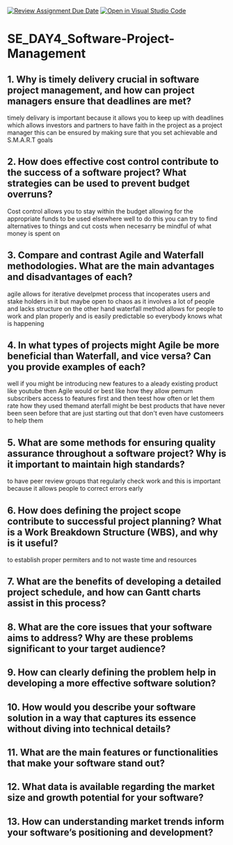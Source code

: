 [![Review Assignment Due Date](https://classroom.github.com/assets/deadline-readme-button-22041afd0340ce965d47ae6ef1cefeee28c7c493a6346c4f15d667ab976d596c.svg)](https://classroom.github.com/a/9pw6JKcu)
[![Open in Visual Studio Code](https://classroom.github.com/assets/open-in-vscode-2e0aaae1b6195c2367325f4f02e2d04e9abb55f0b24a779b69b11b9e10269abc.svg)](https://classroom.github.com/online_ide?assignment_repo_id=19037615&assignment_repo_type=AssignmentRepo)
# SE_DAY4_Software-Project-Management
## 1. Why is timely delivery crucial in software project management, and how can project managers ensure that deadlines are met?
timely delivary is important because it allows you to keep up with deadlines which allows investors and partners to have faith in the project as a project manager this can be ensured by making sure that you set achievable and S.M.A.R.T goals
## 2. How does effective cost control contribute to the success of a software project? What strategies can be used to prevent budget overruns?
Cost control allows you to stay within the budget allowing for the appropriate funds to be used elsewhere well to do this you can try to find alternatives to things and cut costs when necesarry be mindful of what money is spent on
## 3. Compare and contrast Agile and Waterfall methodologies. What are the main advantages and disadvantages of each?
agile allows for iterative develpmet process that incoperates users and stake holders in it but maybe open to chaos as it involves a lot of people and lacks structure on the other hand waterfall method allows for people to work and plan properly and is easily predictable so everybody knows what is happening   
## 4. In what types of projects might Agile be more beneficial than Waterfall, and vice versa? Can you provide examples of each?
well if you might be introducing new features to a aleady existing product like youtube then Agile would or best like how they allow pemum subscribers access to features first and then teest how often or let them rate how they used themand aterfall might be best products that have never been seen before that are just starting out that don't even have customeers to help them
## 5. What are some methods for ensuring quality assurance throughout a software project? Why is it important to maintain high standards?
to have peer review groups that regularly check work and this is important because it allows people to correct errors early   
## 6. How does defining the project scope contribute to successful project planning? What is a Work Breakdown Structure (WBS), and why is it useful?
to establish proper permiters and to not waste time and resources 
## 7. What are the benefits of developing a detailed project schedule, and how can Gantt charts assist in this process?

## 8. What are the core issues that your software aims to address? Why are these problems significant to your target audience?
## 9. How can clearly defining the problem help in developing a more effective software solution?
## 10. How would you describe your software solution in a way that captures its essence without diving into technical details?
## 11. What are the main features or functionalities that make your software stand out?
## 12. What data is available regarding the market size and growth potential for your software?
## 13. How can understanding market trends inform your software’s positioning and development?
